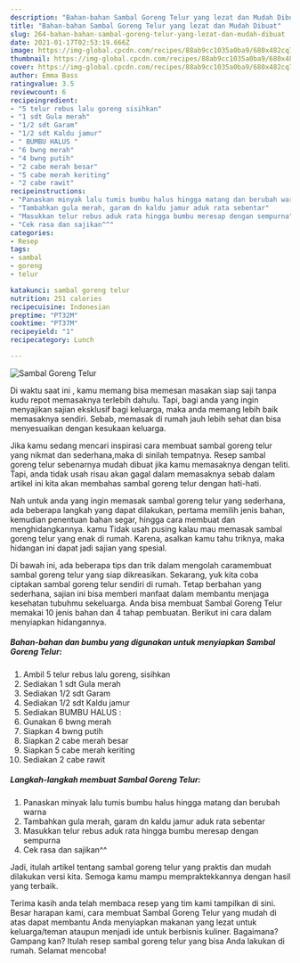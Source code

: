 ```yaml
---
description: "Bahan-bahan Sambal Goreng Telur yang lezat dan Mudah Dibuat"
title: "Bahan-bahan Sambal Goreng Telur yang lezat dan Mudah Dibuat"
slug: 264-bahan-bahan-sambal-goreng-telur-yang-lezat-dan-mudah-dibuat
date: 2021-01-17T02:53:19.666Z
image: https://img-global.cpcdn.com/recipes/88ab9cc1035a0ba9/680x482cq70/sambal-goreng-telur-foto-resep-utama.jpg
thumbnail: https://img-global.cpcdn.com/recipes/88ab9cc1035a0ba9/680x482cq70/sambal-goreng-telur-foto-resep-utama.jpg
cover: https://img-global.cpcdn.com/recipes/88ab9cc1035a0ba9/680x482cq70/sambal-goreng-telur-foto-resep-utama.jpg
author: Emma Bass
ratingvalue: 3.5
reviewcount: 6
recipeingredient:
- "5 telur rebus lalu goreng sisihkan"
- "1 sdt Gula merah"
- "1/2 sdt Garam"
- "1/2 sdt Kaldu jamur"
- " BUMBU HALUS "
- "6 bwng merah"
- "4 bwng putih"
- "2 cabe merah besar"
- "5 cabe merah keriting"
- "2 cabe rawit"
recipeinstructions:
- "Panaskan minyak lalu tumis bumbu halus hingga matang dan berubah warna"
- "Tambahkan gula merah, garam dn kaldu jamur aduk rata sebentar"
- "Masukkan telur rebus aduk rata hingga bumbu meresap dengan sempurna"
- "Cek rasa dan sajikan^^"
categories:
- Resep
tags:
- sambal
- goreng
- telur

katakunci: sambal goreng telur 
nutrition: 251 calories
recipecuisine: Indonesian
preptime: "PT32M"
cooktime: "PT37M"
recipeyield: "1"
recipecategory: Lunch

---
```



![Sambal Goreng Telur](https://img-global.cpcdn.com/recipes/88ab9cc1035a0ba9/680x482cq70/sambal-goreng-telur-foto-resep-utama.jpg)

Di waktu  saat ini , kamu memang bisa memesan masakan siap saji tanpa kudu repot memasaknya terlebih dahulu. Tapi, bagi anda yang ingin menyajikan sajian eksklusif bagi keluarga, maka anda memang lebih baik memasaknya sendiri. Sebab, memasak di rumah jauh lebih sehat dan bisa menyesuaikan dengan kesukaan keluarga.

Jika kamu sedang mencari inspirasi cara membuat sambal goreng telur yang nikmat dan sederhana,maka di sinilah tempatnya. Resep sambal goreng telur  sebenarnya mudah dibuat jika kamu memasaknya dengan teliti. Tapi, anda tidak usah risau akan gagal dalam memasaknya 
sebab dalam artikel ini kita akan membahas sambal goreng telur dengan hati-hati.  



Nah untuk anda yang ingin memasak sambal goreng telur yang sederhana, ada beberapa langkah yang dapat dilakukan, pertama memilih jenis bahan, kemudian penentuan bahan segar, hingga cara membuat dan menghidangkannya. kamu Tidak usah pusing kalau mau memasak sambal goreng telur yang enak di rumah. Karena, asalkan kamu  tahu triknya, maka hidangan ini dapat jadi sajian yang spesial.

Di bawah ini, ada beberapa tips dan trik dalam mengolah caramembuat sambal goreng telur yang siap dikreasikan. Sekarang, yuk kita coba ciptakan sambal goreng telur sendiri di rumah. Tetap berbahan yang sederhana, sajian ini bisa memberi manfaat dalam membantu menjaga kesehatan tubuhmu sekeluarga. Anda bisa membuat Sambal Goreng Telur memakai 10 jenis bahan dan 4 tahap pembuatan. Berikut ini cara dalam menyiapkan hidangannya.

<!--inarticleads1-->

##### Bahan-bahan dan bumbu yang digunakan untuk menyiapkan Sambal Goreng Telur:

1. Ambil 5 telur rebus lalu goreng, sisihkan
1. Sediakan 1 sdt Gula merah
1. Sediakan 1/2 sdt Garam
1. Sediakan 1/2 sdt Kaldu jamur
1. Sediakan  BUMBU HALUS :
1. Gunakan 6 bwng merah
1. Siapkan 4 bwng putih
1. Siapkan 2 cabe merah besar
1. Siapkan 5 cabe merah keriting
1. Sediakan 2 cabe rawit




<!--inarticleads2-->

##### Langkah-langkah membuat Sambal Goreng Telur:

1. Panaskan minyak lalu tumis bumbu halus hingga matang dan berubah warna
1. Tambahkan gula merah, garam dn kaldu jamur aduk rata sebentar
1. Masukkan telur rebus aduk rata hingga bumbu meresap dengan sempurna
1. Cek rasa dan sajikan^^




Jadi, itulah artikel tentang  sambal goreng telur  yang praktis dan mudah dilakukan versi kita. Semoga kamu mampu mempraktekkannya dengan hasil yang terbaik. 

Terima kasih anda telah membaca resep yang tim kami tampilkan di sini. Besar harapan kami, cara membuat  Sambal Goreng Telur yang mudah di atas dapat membantu Anda menyiapkan makanan yang lezat untuk keluarga/teman ataupun menjadi ide untuk berbisnis kuliner. Bagaimana? Gampang kan? Itulah resep sambal goreng telur yang bisa Anda lakukan di rumah. Selamat mencoba!

